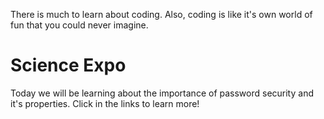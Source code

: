 <!DOCTYPE html>
<html>
<head>

<p2> There is much to learn about coding. Also, coding is like it's own world of fun that you could never imagine. </p>

</head>
<body>

<div class="center_div">
  <h1>Science Expo</h1>
  <p>Today we will be learning about the importance of password security and it's properties. Click in the links to learn more!</p>
</div>

</body>
</html>
